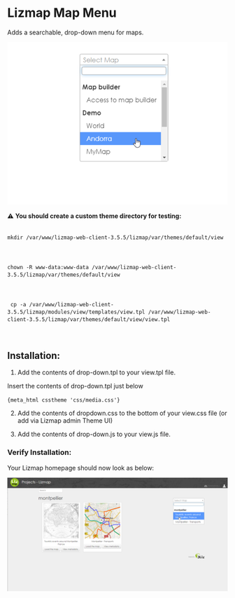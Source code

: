 # Lizmap Map Menu

Adds a searchable, drop-down menu for maps.

![alt text](images/Lizmap-Drop-Down.png)

:warning: **You should create a custom theme directory for testing:** 

<code>  
mkdir /var/www/lizmap-web-client-3.5.5/lizmap/var/themes/default/view
</code><br/><br/>
<code>  
chown -R www-data:www-data /var/www/lizmap-web-client-3.5.5/lizmap/var/themes/default/view
</code><br/><br/>
<code>
 cp -a /var/www/lizmap-web-client-3.5.5/lizmap/modules/view/templates/view.tpl /var/www/lizmap-web-client-3.5.5/lizmap/var/themes/default/view/view.tpl
</code><br/><br/>


## Installation: 

1. Add the contents of drop-down.tpl to your view.tpl file.  

Insert the contents of drop-down.tpl just below<br/>

<code>{meta_html csstheme 'css/media.css'}</code><br/>

2. Add the contents of dropdown.css to the bottom of your view.css file (or add via Lizmap admin Theme UI)

3. Add the contents of drop-down.js to your view.js file.

### Verify Installation: 

Your Lizmap homepage should now look as below: <br/>

![alt text](images/Lizmap-Verify-Menu.png)






